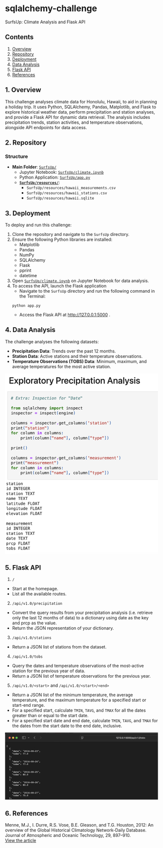 # sqlalchemy-challenge
SurfsUp: Climate Analysis and Flask API

## Contents
1. [Overview](#1-overview)  
2. [Repository](#2-repository)  
3. [Deployment](#3-deployment)  
4. [Data Analysis](#4-data-analysis)  
5. [Flask API](#5-flask-api)
6. [References](#6-references)  


## 1. Overview
This challenge analyses climate data for Honolulu, Hawaii, to aid in planning a holiday trip. It uses Python, SQLAlchemy, Pandas, Matplotlib, and Flask to explore historical weather data, perform precipitation and station analyses, and provide a Flask API for dynamic data retrieval. The analysis includes precipitation trends, station activities, and temperature observations, alongside API endpoints for data access.


## 2. Repository

### Structure
- **Main Folder**: [`SurfsUp/`](SurfsUp)
  - Jupyter Notebook: [`SurfsUp/climate.ipynb`](SurfsUp/climate.ipynb)
  - Python Application: [`SurfsUp/app.py`](SurfsUp/app.py)
  - **[`SurfsUp/resources/`](SurfsUp/resources)**:
    - `SurfsUp/resources/hawaii_measurements.csv`
    - `SurfsUp/resources/hawaii_stations.csv`
    - `SurfsUp/resources/hawaii.sqlite`


## 3. Deployment
To deploy and run this challenge:
1. Clone the repository and navigate to the `SurfsUp` directory.
2. Ensure the following Python libraries are installed:
   - Matplotlib
   - Pandas
   - NumPy
   - SQLAlchemy
   - Flask
   - pprint
   - datetime
3. Open [`SurfsUp/climate.ipynb`](SurfsUp/climate.ipynb) on Jupyter Notebook for data analysis.
4. To access the API, launch the Flask application
   - Navigate to the `SurfsUp` directory and run the following command in the Terminal:
   ```
   python app.py
   ```
   - Access the Flask API at http://127.0.0.1:5000 .


## 4. Data Analysis
The challenge analyses the following datasets:
- **Precipitation Data**: Trends over the past 12 months.
- **Station Data**: Active stations and their temperature observations.
- **Temperature Observations (TOBS) Data**: Minimum, maximum, and average temperatures for the most active station.

![SQLAlchemy](images/sqlalchemy.png)

## 5. Flask API
1. `/`
- Start at the homepage.
- List all the available routes.
2. `/api/v1.0/precipitation`
- Convert the query results from your precipitation analysis (i.e. retrieve only the last 12 months of data) to a dictionary using date as the key and prcp as the value.
- Return the JSON representation of your dictionary.
3. `/api/v1.0/stations`
- Return a JSON list of stations from the dataset.
4. `/api/v1.0/tobs`
- Query the dates and temperature observations of the most-active station for the previous year of data.
- Return a JSON list of temperature observations for the previous year.
5. `/api/v1.0/<start>` and `/api/v1.0/<start>/<end>`
- Return a JSON list of the minimum temperature, the average temperature, and the maximum temperature for a specified start or start-end range.
- For a specified start, calculate `TMIN`, `TAVG`, and `TMAX` for all the dates greater than or equal to the start date.
- For a specified start date and end date, calculate `TMIN`, `TAVG`, and `TMAX` for the dates from the start date to the end date, inclusive.

![Flask](images/flask.png)

## 6. References
Menne, M.J., I. Durre, R.S. Vose, B.E. Gleason, and T.G. Houston, 2012: An overview of the Global Historical Climatology Network-Daily Database. Journal of Atmospheric and Oceanic Technology, 29, 897–910.  
[View the article](https://journals.ametsoc.org/view/journals/atot/29/7/jtech-d-11-00103_1.xml)
